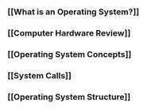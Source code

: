 ### [[What is an Operating System?]]
### [[Computer Hardware Review]]
### [[Operating System Concepts]]
### [[System Calls]]
### [[Operating System Structure]]
